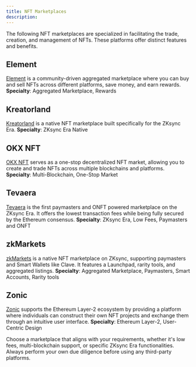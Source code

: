 ```yaml
---
title: NFT Marketplaces
description:
---
```


The following NFT marketplaces are specialized in facilitating the trade, creation, and
management of NFTs. These platforms offer distinct features and benefits.

## Element

[Element](https://element.market/) is a community-driven aggregated marketplace where you can
buy and sell NFTs across different platforms, save money, and earn rewards.
**Specialty**: Aggregated Marketplace, Rewards

## Kreatorland

[Kreatorland](https://kreatorland.com/) is a native NFT marketplace built specifically for the
ZKsync Era.
**Specialty**: ZKsync Era Native

## OKX NFT

[OKX NFT](https://www.okx.com/web3/marketplace/nft) serves as a one-stop decentralized NFT
market, allowing you to create and trade NFTs across multiple blockchains and platforms.
**Specialty**: Multi-Blockchain, One-Stop Market

## Tevaera

[Tevaera](https://market.tevaera.com/) is the first paymasters and ONFT powered marketplace on
the ZKsync Era. It offers the lowest transaction fees while being fully secured by the Ethereum consensus.
**Specialty**: ZKsync Era, Low Fees, Paymasters and ONFT

## zkMarkets

[zkMarkets](https://www.zkmarkets.com/zksync-era) is a native NFT marketplace on ZKsync,
supporting paymasters and Smart Wallets like Clave. It features a Launchpad, rarity tools,
and aggregated listings.
**Specialty**: Aggregated Marketplace, Paymasters, Smart Accounts, Rarity tools

## Zonic

[Zonic](https://zonic.app/) supports the Ethereum Layer-2 ecosystem by providing a platform
where individuals can construct their own NFT projects and exchange them through an intuitive
user interface.
**Specialty**: Ethereum Layer-2, User-Centric Design

Choose a marketplace that aligns with your requirements, whether it's low fees,
multi-blockchain support, or specific ZKsync Era functionalities. Always perform your own due
diligence before using any third-party platforms.
